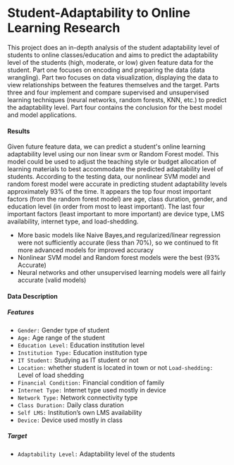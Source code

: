 # Student-Adaptability to Online Learning Research

 This project does an in-depth analysis of the student adaptability level of students to online classes/education and aims to predict the adaptability level of the students (high, moderate, or low) given feature data for the student.  Part one focuses on encoding and preparing the data (data wrangling).  Part two focuses on data visualization, displaying the data to view relationships between the features themselves and the target.  Parts three and four implement and compare supervised and unsupervised learning techniques (neural networks, random forests, KNN, etc.) to predict the adaptability level. Part four contains the conclusion for the best model and model applications.

#### Results
Given future feature data, we can predict a student's online learning adaptability level using our non
linear svm or Random Forest model. This model could be used to adjust the teaching style or budget allocation of learning materials to best accommodate the predicted adaptability level of students.  According to the testing data, our nonlinear SVM model and random forest model were accurate in predicting student adaptability levels approximately 93% of the time.  It appears the top four most important factors (from the random forest model) are age, class duration, gender, and education level (in order from most to least important).  The last four important factors (least important to more important) are device type, LMS availability, internet type, and load-shedding.

+ More basic models like Naive Bayes,and regularized/linear regression were not sufficiently accurate (less than 70%), so we continued to fit more advanced models for improved accuracy
+ Nonlinear SVM model and Random forest models were the best (93% Accurate)
+ Neural networks and other unsupervised learning models were all fairly accurate (valid models)



#### Data Description
##### Features
* `Gender:` Gender type of student
* `Age:` Age range of the student
* `Education Level:` Education institution level
* `Institution Type:` Education institution type
* `IT Student:` Studying as IT student or not
* `Location:` whether student is located in town or not
   `Load-shedding:` Level of load shedding
* `Financial Condition:` Financial condition of family
* `Internet Type:` Internet type used mostly in device
* `Network Type:` Network connectivity type
* `Class Duration:` Daily class duration
* `Self LMS:` Institution’s own LMS availability
* `Device:` Device used mostly in class

##### Target
* `Adaptability Level:` Adaptability level of the students

